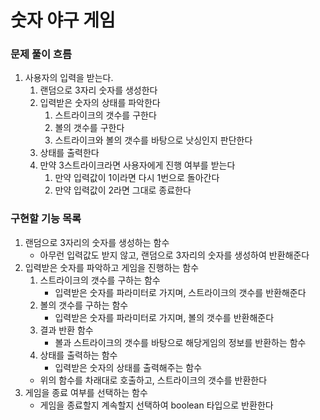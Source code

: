 # 숫자 야구 게임

### 문제 풀이 흐름

1. 사용자의 입력을 받는다.
   1. 랜덤으로 3자리 숫자를 생성한다
   2. 입력받은 숫자의 상태를 파악한다
      1. 스트라이크의 갯수를 구한다
      2. 볼의 갯수를 구한다
      3. 스트라이크와 볼의 갯수를 바탕으로 낫싱인지 판단한다
   3. 상태를 출력한다
   4. 만약 3스트라이크라면 사용자에게 진행 여부를 받는다
      1. 만약 입력값이 1이라면 다시 1번으로 돌아간다
      2. 만약 입력값이 2라면 그대로 종료한다


### 구현할 기능 목록
1. 랜덤으로 3자리의 숫자를 생성하는 함수
   - 아무런 입력값도 받지 않고, 랜덤으로 3자리의 숫자를 생성하여 반환해준다
2. 입력받은 숫자를 파악하고 게임을 진행하는 함수
   1. 스트라이크의 갯수를 구하는 함수
      - 입력받은 숫자를 파라미터로 가지며, 스트라이크의 갯수를 반환해준다
   2. 볼의 갯수를 구하는 함수
      - 입력받은 숫자를 파라미터로 가지며, 볼의 갯수를 반환해준다
   3. 결과 반환 함수
      - 볼과 스트라이크의 갯수를 바탕으로 해당게임의 정보를 반환하는 함수
   4. 상태를 출력하는 함수
      - 입력받은 숫자의 상태를 출력해주는 함수
   - 위의 함수를 차래대로 호출하고, 스트라이크의 갯수를 반환한다
3. 게임을 종료 여부를 선택하는 함수
   - 게임을 종료할지 계속할지 선택하여 boolean 타입으로 반환한다